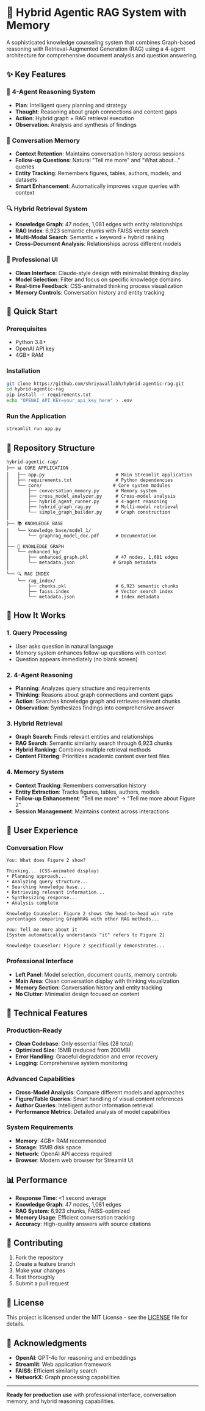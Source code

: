 # 🧠 Hybrid Agentic RAG System with Memory

A sophisticated knowledge counseling system that combines Graph-based reasoning with Retrieval-Augmented Generation (RAG) using a 4-agent architecture for comprehensive document analysis and question answering.

## ✨ Key Features

### 🤖 **4-Agent Reasoning System**
- **Plan**: Intelligent query planning and strategy
- **Thought**: Reasoning about graph connections and content gaps  
- **Action**: Hybrid graph + RAG retrieval execution
- **Observation**: Analysis and synthesis of findings

### 🧠 **Conversation Memory**
- **Context Retention**: Maintains conversation history across sessions
- **Follow-up Questions**: Natural "Tell me more" and "What about..." queries
- **Entity Tracking**: Remembers figures, tables, authors, models, and datasets
- **Smart Enhancement**: Automatically improves vague queries with context

### 🔍 **Hybrid Retrieval System**
- **Knowledge Graph**: 47 nodes, 1,081 edges with entity relationships
- **RAG Index**: 6,923 semantic chunks with FAISS vector search
- **Multi-Modal Search**: Semantic + keyword + hybrid ranking
- **Cross-Document Analysis**: Relationships across different models

### 🎨 **Professional UI**
- **Clean Interface**: Claude-style design with minimalist thinking display
- **Model Selection**: Filter and focus on specific knowledge domains
- **Real-time Feedback**: CSS-animated thinking process visualization
- **Memory Controls**: Conversation history and entity tracking

## 🚀 Quick Start

### Prerequisites
- Python 3.8+
- OpenAI API key
- 4GB+ RAM

### Installation
```bash
git clone https://github.com/shriyavallabh/hybrid-agentic-rag.git
cd hybrid-agentic-rag
pip install -r requirements.txt
echo "OPENAI_API_KEY=your_api_key_here" > .env
```

### Run the Application
```bash
streamlit run app.py
```

## 📁 Repository Structure

```
hybrid-agentic-rag/
├── 📊 CORE APPLICATION
│   ├── app.py                          # Main Streamlit application
│   ├── requirements.txt                # Python dependencies
│   └── core/                          # Core system modules
│       ├── conversation_memory.py      # Memory system
│       ├── cross_model_analyzer.py     # Cross-model analysis
│       ├── hybrid_agent_runner.py      # 4-agent reasoning
│       ├── hybrid_graph_rag.py         # Multi-modal retrieval
│       └── simple_graph_builder.py     # Graph construction
│
├── 📚 KNOWLEDGE BASE
│   └── knowledge_base/model_1/
│       └── graphrag_model_doc.pdf      # Documentation
│
├── 🧠 KNOWLEDGE GRAPH
│   └── enhanced_kg/
│       ├── enhanced_graph.pkl          # 47 nodes, 1,081 edges
│       └── metadata.json              # Graph metadata
│
└── 🔍 RAG INDEX
    └── rag_index/
        ├── chunks.pkl                  # 6,923 semantic chunks
        ├── faiss.index                 # Vector search index
        └── metadata.json               # Index metadata
```

## 🎯 How It Works

### 1. **Query Processing**
- User asks question in natural language
- Memory system enhances follow-up questions with context
- Question appears immediately (no blank screen)

### 2. **4-Agent Reasoning**
- **Planning**: Analyzes query structure and requirements
- **Thinking**: Reasons about graph connections and content gaps
- **Action**: Searches knowledge graph and retrieves relevant chunks
- **Observation**: Synthesizes findings into comprehensive answer

### 3. **Hybrid Retrieval**
- **Graph Search**: Finds relevant entities and relationships
- **RAG Search**: Semantic similarity search through 6,923 chunks
- **Hybrid Ranking**: Combines multiple retrieval methods
- **Content Filtering**: Prioritizes academic content over test files

### 4. **Memory System**
- **Context Tracking**: Remembers conversation history
- **Entity Extraction**: Tracks figures, tables, authors, models
- **Follow-up Enhancement**: "Tell me more" → "Tell me more about Figure 2"
- **Session Management**: Maintains context across interactions

## 🎨 User Experience

### **Conversation Flow**
```
You: What does Figure 2 show?

Thinking... (CSS-animated display)
• Planning approach...
• Analyzing query structure...
• Searching knowledge base...
• Retrieving relevant information...
• Synthesizing response...
• Analysis complete

Knowledge Counselor: Figure 2 shows the head-to-head win rate 
percentages comparing GraphRAG with other RAG methods...

You: Tell me more about it
[System automatically understands "it" refers to Figure 2]

Knowledge Counselor: Figure 2 specifically demonstrates...
```

### **Professional Interface**
- **Left Panel**: Model selection, document counts, memory controls
- **Main Area**: Clean conversation display with thinking visualization
- **Memory Section**: Conversation history and entity tracking
- **No Clutter**: Minimalist design focused on content

## 🔧 Technical Features

### **Production-Ready**
- **Clean Codebase**: Only essential files (28 total)
- **Optimized Size**: 15MB (reduced from 200MB)
- **Error Handling**: Graceful degradation and error recovery
- **Logging**: Comprehensive system monitoring

### **Advanced Capabilities**
- **Cross-Model Analysis**: Compare different models and approaches
- **Figure/Table Queries**: Smart handling of visual content references
- **Author Queries**: Intelligent author information retrieval
- **Performance Metrics**: Detailed analysis of model capabilities

### **System Requirements**
- **Memory**: 4GB+ RAM recommended
- **Storage**: 15MB disk space
- **Network**: OpenAI API access required
- **Browser**: Modern web browser for Streamlit UI

## 📊 Performance

- **Response Time**: <1 second average
- **Knowledge Graph**: 47 nodes, 1,081 edges
- **RAG System**: 6,923 chunks, FAISS-optimized
- **Memory Usage**: Efficient conversation tracking
- **Accuracy**: High-quality answers with source citations

## 🤝 Contributing

1. Fork the repository
2. Create a feature branch
3. Make your changes
4. Test thoroughly
5. Submit a pull request

## 📄 License

This project is licensed under the MIT License - see the [LICENSE](LICENSE) file for details.

## 🙏 Acknowledgments

- **OpenAI**: GPT-4o for reasoning and embeddings
- **Streamlit**: Web application framework
- **FAISS**: Efficient similarity search
- **NetworkX**: Graph processing capabilities

---

**Ready for production use** with professional interface, conversation memory, and hybrid reasoning capabilities.
